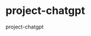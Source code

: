 # project-chatgpt
project-chatgpt


<!-- link bostrap icon -->

<link rel="stylesheet" href="https://cdn.jsdelivr.net/npm/bootstrap-icons@1.13.1/font/bootstrap-icons.min.css">

<!-- font google -->

<link rel="preconnect" href="https://fonts.googleapis.com">
<link rel="preconnect" href="https://fonts.gstatic.com" crossorigin>
<link href="https://fonts.googleapis.com/css2?family=Roboto:ital,wght@0,496;1,496&display=swap" rel="stylesheet">

<!-- class component -->

<!-- code -->

<!-- 



fetch ('http://localhost:5500/component/button/button-warna.html')
.then(response => response.text())
.then(data => {
    document.getElementById('id').innerHTML = data
})



 -->